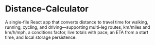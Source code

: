 # Distance-Calculator
A single-file React app that converts distance to travel time for walking, running, cycling, and driving—supporting multi-leg routes, km/miles and km/h/mph, a conditions factor, live totals with pace, an ETA from a start time, and local storage persistence.
